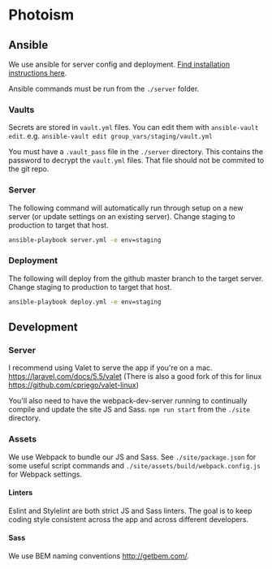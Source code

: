 # Photoism

## Ansible

We use ansible for server config and deployment. [Find installation instructions here](http://docs.ansible.com/ansible/latest/intro_installation.html).

Ansible commands must be run from the `./server` folder.

### Vaults

Secrets are stored in `vault.yml` files. You can edit them with `ansible-vault edit`. e.g. `ansible-vault edit group_vars/staging/vault.yml`

You must have a `.vault_pass` file in the `./server` directory. This contains the password to decrypt the `vault.yml` files. That file should not be commited to the git repo.

### Server

The following command will automatically run through setup on a new server (or update settings on an existing server). Change staging to production to target that host.

```sh
ansible-playbook server.yml -e env=staging
```

### Deployment

The following will deploy from the github master branch to the target server. Change staging to production to target that host.

```sh
ansible-playbook deploy.yml -e env=staging
```

## Development

### Server

I recommend using Valet to serve the app if you're on a mac. https://laravel.com/docs/5.5/valet (There is also a good fork of this for linux https://github.com/cpriego/valet-linux)

You'll also need to have the webpack-dev-server running to continually compile and update the site JS and Sass. `npm run start` from the `./site` directory.

### Assets

We use Webpack to bundle our JS and Sass. See `./site/package.json` for some useful script commands and `./site/assets/build/webpack.config.js` for Webpack settings.

#### Linters

Eslint and Stylelint are both strict JS and Sass linters. The goal is to keep coding style consistent across the app and across different developers.

#### Sass

We use BEM naming conventions http://getbem.com/.

